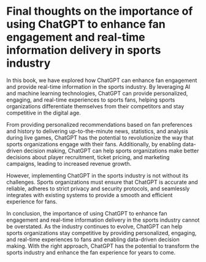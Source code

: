 Final thoughts on the importance of using ChatGPT to enhance fan engagement and real-time information delivery in sports industry
=============================================================================================================================================

In this book, we have explored how ChatGPT can enhance fan engagement and provide real-time information in the sports industry. By leveraging AI and machine learning technologies, ChatGPT can provide personalized, engaging, and real-time experiences to sports fans, helping sports organizations differentiate themselves from their competitors and stay competitive in the digital age.

From providing personalized recommendations based on fan preferences and history to delivering up-to-the-minute news, statistics, and analysis during live games, ChatGPT has the potential to revolutionize the way that sports organizations engage with their fans. Additionally, by enabling data-driven decision making, ChatGPT can help sports organizations make better decisions about player recruitment, ticket pricing, and marketing campaigns, leading to increased revenue growth.

However, implementing ChatGPT in the sports industry is not without its challenges. Sports organizations must ensure that ChatGPT is accurate and reliable, adheres to strict privacy and security protocols, and seamlessly integrates with existing systems to provide a smooth and efficient experience for fans.

In conclusion, the importance of using ChatGPT to enhance fan engagement and real-time information delivery in the sports industry cannot be overstated. As the industry continues to evolve, ChatGPT can help sports organizations stay competitive by providing personalized, engaging, and real-time experiences to fans and enabling data-driven decision making. With the right approach, ChatGPT has the potential to transform the sports industry and enhance the fan experience for years to come.
